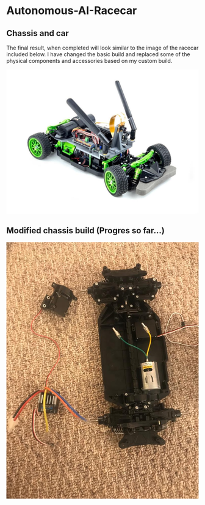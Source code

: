 # Autonomous-AI-Racecar

## Chassis and car ##

The final result, when completed will look similar to the image of the racecar included below. I have changed the basic build and replaced some of the physical components and accessories based on my custom build.

![Image of AI Racecar](https://github.com/Vthehusky/Autonomous-AI-Racecar/blob/main/Images/1.jpeg)

## Modified chassis build (Progres so far...) ##
![Image of my AI Racecar](https://github.com/Vthehusky/Autonomous-AI-Racecar/blob/main/Images/76.jpeg)
